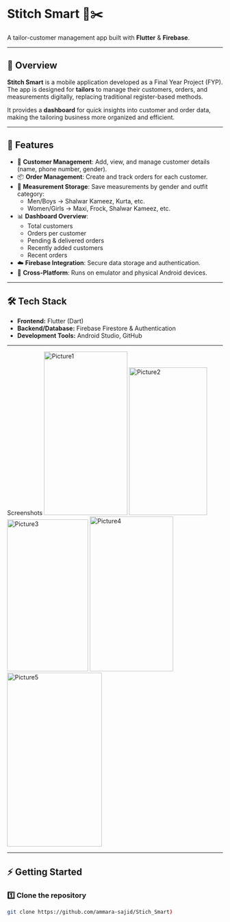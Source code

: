 # Stitch Smart 👗✂️
A tailor-customer management app built with **Flutter** & **Firebase**.

---

## 📌 Overview
**Stitch Smart** is a mobile application developed as a Final Year Project (FYP).  
The app is designed for **tailors** to manage their customers, orders, and measurements digitally, replacing traditional register-based methods.

It provides a **dashboard** for quick insights into customer and order data, making the tailoring business more organized and efficient.

---

## 🚀 Features
- 👥 **Customer Management**: Add, view, and manage customer details (name, phone number, gender).
- 📦 **Order Management**: Create and track orders for each customer.
- 📏 **Measurement Storage**: Save measurements by gender and outfit category:
    - Men/Boys → Shalwar Kameez, Kurta, etc.
    - Women/Girls → Maxi, Frock, Shalwar Kameez, etc.
- 📊 **Dashboard Overview**:
    - Total customers
    - Orders per customer
    - Pending & delivered orders
    - Recently added customers
    - Recent orders
- ☁️ **Firebase Integration**: Secure data storage and authentication.
- 📱 **Cross-Platform**: Runs on emulator and physical Android devices.

---

## 🛠️ Tech Stack
- **Frontend:** Flutter (Dart)
- **Backend/Database:** Firebase Firestore & Authentication
- **Development Tools:** Android Studio, GitHub

---
Screenshots
<img width="195" height="382" alt="Picture1" src="https://github.com/user-attachments/assets/f042f4f8-664e-4ae5-982f-83c2d1c547e1" />
<img width="182" height="345" alt="Picture2" src="https://github.com/user-attachments/assets/88e7287c-7c08-4d82-852f-13d2b4ffceac" />
<img width="189" height="355" alt="Picture3" src="https://github.com/user-attachments/assets/0e53e43d-4235-4ef8-a1c0-7fab7d8dee0f" />
<img width="195" height="362" alt="Picture4" src="https://github.com/user-attachments/assets/804a2291-4471-45ac-b090-7653214dbf88" />
<img width="221" height="406" alt="Picture5" src="https://github.com/user-attachments/assets/3d2147ce-dff8-4921-93e5-e2a728ea4622" />

---

## ⚡ Getting Started

### 1️⃣ Clone the repository
```bash
git clone https://github.com/ammara-sajid/Stich_Smart)
